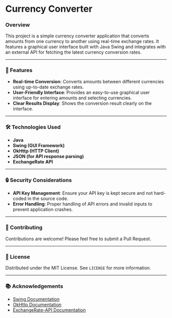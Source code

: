# Currency Converter

### Overview
This project is a simple currency converter application that converts amounts from one currency to another using real-time exchange rates. It features a graphical user interface built with Java Swing and integrates with an external API for fetching the latest currency conversion rates.

---

### 🚀 Features
- **Real-time Conversion**: Converts amounts between different currencies using up-to-date exchange rates.
- **User-Friendly Interface**: Provides an easy-to-use graphical user interface for entering amounts and selecting currencies.
- **Clear Results Display**: Shows the conversion result clearly on the interface.

---

### 🛠️ Technologies Used
- **Java**
- **Swing (GUI Framework)**
- **OkHttp (HTTP Client)**
- **JSON (for API response parsing)**
- **ExchangeRate API**

---

### 🔒 Security Considerations
- **API Key Management**: Ensure your API key is kept secure and not hard-coded in the source code.
- **Error Handling**: Proper handling of API errors and invalid inputs to prevent application crashes.

---

### 📄 Contributing
Contributions are welcome! Please feel free to submit a Pull Request.

---

### 📜 License
Distributed under the MIT License. See `LICENSE` for more information.

---

### 📚 Acknowledgements
- [Swing Documentation](https://docs.oracle.com/javase/tutorial/uiswing/)
- [OkHttp Documentation](https://square.github.io/okhttp/)
- [ExchangeRate-API Documentation](https://www.exchangerate-api.com/docs)
